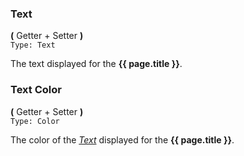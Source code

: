 ### Text
**\(** Getter + Setter **\)**  
`Type: Text`

The text displayed for the **{{ page.title }}**.

### Text Color
**\(** Getter + Setter **\)**  
`Type: Color`

The color of the _[Text](#text)_ displayed for the **{{ page.title }}**.

